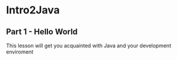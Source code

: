 # Intro2Java
## Part 1 - Hello World

This lesson will get you acquainted with Java and your development enviroment
